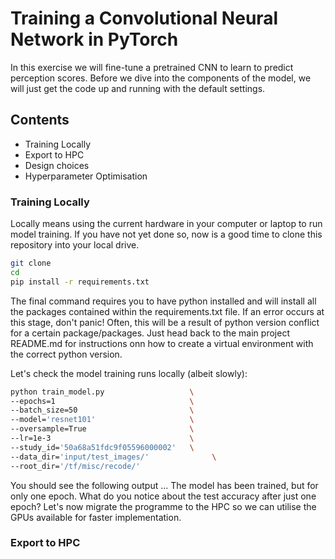 # Training a Convolutional Neural Network in PyTorch

In this exercise we will fine-tune a pretrained CNN to learn to predict perception scores. Before we dive into the components of the model, we will just get the code up and running with the default settings.

## Contents
- Training Locally 
- Export to HPC
- Design choices
- Hyperparameter Optimisation

<!-- Since we will now be working with the full model and full dataset, we will want to optimise the performance using a GPU.  -->
### Training Locally
Locally means using the current hardware in your computer or laptop to run model training. If you have not yet done so, now is a good time to clone this repository into your local drive.
```sh
git clone 
cd 
pip install -r requirements.txt
```
The final command requires you to have python installed and will install all the packages contained within the requirements.txt file. If an error occurs at this stage, don't panic! Often, this will be a result of python version conflict for a certain package/packages. Just head back to the main project README.md for instructions onn how to create a virtual environment with the correct python version.

Let's check the model training runs locally (albeit slowly):
```sh
python train_model.py                   \
--epochs=1                              \
--batch_size=50                         \
--model='resnet101'                     \
--oversample=True                       \
--lr=1e-3                               \
--study_id='50a68a51fdc9f05596000002'   \
--data_dir='input/test_images/'              \
--root_dir='/tf/misc/recode/'

```
You should see the following output ... The model has been trained, but for only one epoch. What do you notice about the test accuracy after just one epoch? Let's now migrate the programme to the HPC so we can utilise the GPUs available for faster implementation.

### Export to HPC


